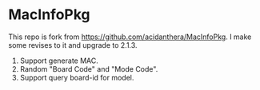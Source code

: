 MacInfoPkg
==========
This repo is fork from https://github.com/acidanthera/MacInfoPkg. I make some revises to it and upgrade to 2.1.3.

1. Support generate MAC.
2. Random "Board Code" and "Mode Code".
3. Support query board-id for model.